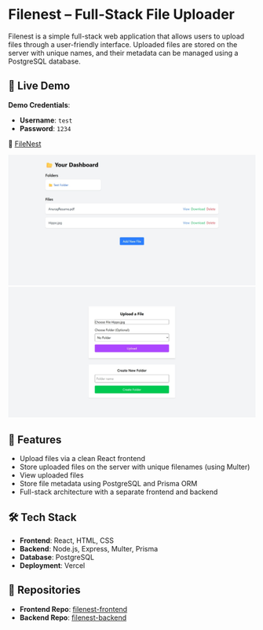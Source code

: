 # Filenest – Full-Stack File Uploader

Filenest is a simple full-stack web application that allows users to upload files through a user-friendly interface. Uploaded files are stored on the server with unique names, and their metadata can be managed using a PostgreSQL database.

## 🚀 Live Demo


**Demo Credentials**:
- **Username**: `test`
- **Password**: `1234`

🔗 [FileNest](https://filenest-nine.vercel.app/)



![Files Dashboard](https://github.com/Garuna-A/Filenest-frontend/blob/main/src/assets/Screenshot_26-6-2025_114539_filenest-nine.vercel.app.jpeg)
![Upload Page](https://github.com/Garuna-A/Filenest-frontend/blob/main/src/assets/Screenshot_26-6-2025_11462_filenest-nine.vercel.app.jpeg)
## 📂 Features

- Upload files via a clean React frontend
- Store uploaded files on the server with unique filenames (using Multer)
- View uploaded files
- Store file metadata using PostgreSQL and Prisma ORM
- Full-stack architecture with a separate frontend and backend

## 🛠 Tech Stack

- **Frontend**: React, HTML, CSS
- **Backend**: Node.js, Express, Multer, Prisma
- **Database**: PostgreSQL
- **Deployment**: Vercel

## 🔗 Repositories

- **Frontend Repo**: [filenest-frontend](https://github.com/Garuna-A/filenest-frontend)
- **Backend Repo**: [filenest-backend](https://github.com/Garuna-A/filenest-backend)

